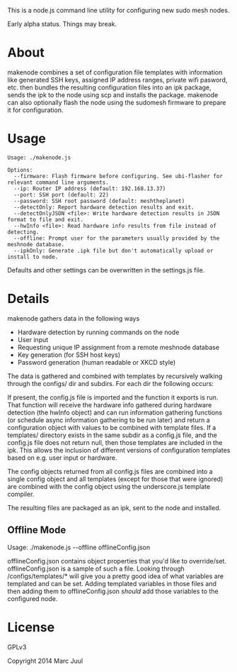 This is a node.js command line utility for configuring new sudo mesh nodes.

Early alpha status. Things may break.

# About

makenode combines a set of configuration file templates with information like generated SSH keys, assigned IP address ranges, private wifi pasword, etc. then bundles the resulting configuration files into an ipk package, sends the ipk to the node using scp and installs the package. makenode can also optionally flash the node using the sudomesh firmware to prepare it for configuration.

# Usage

```
Usage: ./makenode.js

Options:
  --firmware: Flash firmware before configuring. See ubi-flasher for relevant command line arguments.
  --ip: Router IP address (default: 192.168.13.37)
  --port: SSH port (default: 22)
  --password: SSH root password (default: meshtheplanet)
  --detectOnly: Report hardware detection results and exit.
  --detectOnlyJSON <file>: Write hardware detection results in JSON format to file and exit.
  --hwInfo <file>: Read hardware info results from file instead of detecting.
  --offline: Prompt user for the parameters usually provided by the meshnode database.
  --ipkOnly: Generate .ipk file but don't automatically upload or install to node.
```

Defaults and other settings can be overwritten in the settings.js file.


# Details

makenode gathers data in the following ways

* Hardware detection by running commands on the node
* User input
* Requesting unique IP assignment from a remote meshnode database
* Key generation (for SSH host keys)
* Password generation (human readable or XKCD style)

The data is gathered and combined with templates by recursively walking through the configs/ dir and subdirs. For each dir the following occurs:

If present, the config.js file is imported and the function it exports is run. That function will receive the hardware info gathered during hardware detection (the hwInfo object) and can run information gathering functions (or schedule async information gathering to be run later) and return a configuration object with values to be combined with template files. If a templates/ directory exists in the same subdir as a config.js file, and the config.js file does not return null, then those templates are included in the ipk. This allows the inclusion of different versions of configuration templates based on e.g. user input or hardware.

The config objects returned from all config.js files are combined into a single config object and all templates (except for those that were ignored) are combined with the config object using the underscore.js template compiler. 

The resulting files are packaged as an ipk, sent to the node and installed.

## Offline Mode

Usage: ./makenode.js --offline offlineConfig.json

offlineConfig.json contains object properties that you'd like to override/set.
offlineConfig.json is a sample of such a file.
Looking through /configs/templates/\* will give you a pretty good idea of what variables are templated and can be set. Adding templated
variables in those files and then adding them to offlineConfig.json *should* add those variables to the configured node.

# License

GPLv3

Copyright 2014 Marc Juul
